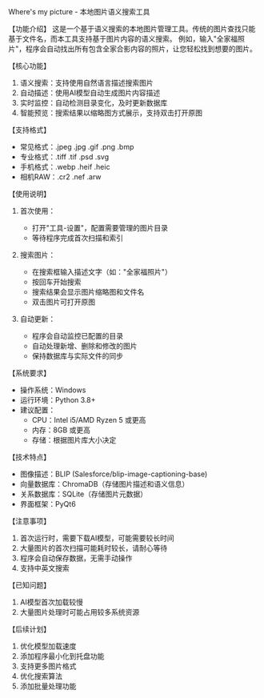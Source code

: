 Where's my picture - 本地图片语义搜索工具

【功能介绍】
这是一个基于语义搜索的本地图片管理工具。传统的图片查找只能基于文件名，而本工具支持基于图片内容的语义搜索。
例如，输入"全家福照片"，程序会自动找出所有包含全家合影内容的照片，让您轻松找到想要的图片。

【核心功能】
1. 语义搜索：支持使用自然语言描述搜索图片
2. 自动描述：使用AI模型自动生成图片内容描述
3. 实时监控：自动检测目录变化，及时更新数据库
4. 智能预览：搜索结果以缩略图方式展示，支持双击打开原图

【支持格式】
* 常见格式：.jpeg .jpg .gif .png .bmp
* 专业格式：.tiff .tif .psd .svg
* 手机格式：.webp .heif .heic
* 相机RAW：.cr2 .nef .arw

【使用说明】
1. 首次使用：
   - 打开"工具-设置"，配置需要管理的图片目录
   - 等待程序完成首次扫描和索引
   
2. 搜索图片：
   - 在搜索框输入描述文字（如："全家福照片"）
   - 按回车开始搜索
   - 搜索结果会显示图片缩略图和文件名
   - 双击图片可打开原图

3. 自动更新：
   - 程序会自动监控已配置的目录
   - 自动处理新增、删除和修改的图片
   - 保持数据库与实际文件的同步

【系统要求】
* 操作系统：Windows
* 运行环境：Python 3.8+
* 建议配置：
  - CPU：Intel i5/AMD Ryzen 5 或更高
  - 内存：8GB 或更高
  - 存储：根据图片库大小决定

【技术特点】
* 图像描述：BLIP (Salesforce/blip-image-captioning-base)
* 向量数据库：ChromaDB（存储图片描述和语义信息）
* 关系数据库：SQLite（存储图片元数据）
* 界面框架：PyQt6

【注意事项】
1. 首次运行时，需要下载AI模型，可能需要较长时间
2. 大量图片的首次扫描可能耗时较长，请耐心等待
3. 程序会自动保存数据，无需手动操作
4. 支持中英文搜索

【已知问题】
1. AI模型首次加载较慢
2. 大量图片处理时可能占用较多系统资源

【后续计划】
1. 优化模型加载速度
2. 添加程序最小化到托盘功能
3. 支持更多图片格式
4. 优化搜索算法
5. 添加批量处理功能